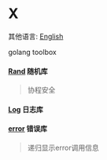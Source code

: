 # X
其他语言: [English](https://github.com/goroom/x/blob/master/README.md)

golang toolbox

#### [Rand](https://github.com/goroom/x/tree/master/randx) 随机库
> 协程安全

#### [Log](https://github.com/goroom/x/tree/master/logx) 日志库
> 

#### [error](https://github.com/goroom/x/tree/master/errorx) 错误库
> 递归显示error调用信息
